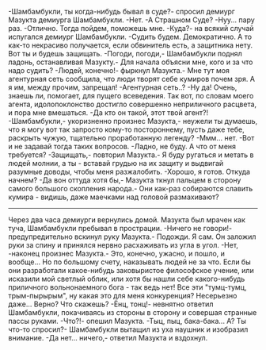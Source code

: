   -Шамбамбукли, ты когда-нибудь бывал в суде?- спросил демиург Мазукта демиурга Шамбамбукли.
-Нет.
-А Страшном Суде?
-Нуу... пару раз.
-Отлично. Тогда пойдем, поможешь мне.
-Куда?- на всякий случай испугался демиург Шамбамбукли.
-Судить будем. Демократично. А то как-то некрасиво получается, если обвинитель есть, а защитника нету. Вот ты и будешь защищать.
-Погоди, погоди,- Шамбамбукли поднял ладонь, останавливая Мазукту.- Для начала объясни мне, кого и за что надо судить?
-Людей, конечно!- фыркнул Мазукта.- Мне тут моя агентурная сеть сообщила, что люди творят себе кумиров почем зря. А я им, между прочим, запрещал!
-Агентурная сеть..?
-Ну да! Очень, знаешь ли, помогает, для пущего всеведения. Так вот, по словам моего агента, идолопоклонство достигло совершенно неприличного расцвета, и пора мне вмешаться.
-Да кто он такой, этот твой агент?!
-Шамбамбукли,- укоризненно произнес Мазукта,- неужели ты думаешь, что я могу вот так запросто кому-то постороннему, пусть даже тебе, раскрыть чужую, тщательно проработанную легенду?
-Ммм... нет.
-Вот и не задавай тогда таких вопросов.
-Ладно, не буду. А что от меня требуется?
-Защищать,- повторил Мазукта.- Я буду ругаться и метать в людей молнии, а ты - вставай грудью на их защиту и выдвигай разумные доводы, чтобы меня разжалобить.
-Хорошо, я готов. Откуда начнем?
-Да вон оттуда хотя бы,- Мазукта ткнул пальцем в сторону самого большого скопления народа.- Они как-раз собираются славить кумира - видишь, даже маечками над головой размахивают?
***************
Через два часа демиурги вернулись домой. Мазукта был мрачен как туча, Шамбамбукли пребывал в прострации.
-Ничего не говори!- предупредительно вскинул руку Мазукта.- Подожди. Я сам.
Он заложил руки за спину и принялся нервно расхаживать из угла в угол.
-Нет, -наконец произнес Мазукта.- Это, конечно, ужасно, и пошло, и вообще... Но по большому счету, наказывать людей не за что. Если бы они разработали какое-нибудь заковыристое философское учение, или исказили мой светлый облик, или хотя бы нашли себе какого-нибудь приличного вольнонаемного бога - так ведь нет! Все эти "тумц-тумц, трым-пырырым", ну какая это для меня конкуренция? Несерьезно даже... Верно? Что скажешь?
-Ёнц, тонц!- невнятно ответил Шамбамбукли, покачиваясь из стороны в сторону и совершая странные пассы руками.
-Что?!- опешил Мазукта.
-Тыц, пыц, бака-бака... А? Ты что-то спросил?- Шамбамбукли вытащил из уха наушник и изобразил внимание.
-Да нет... ничего,- ответил Мазукта и вздохнул.      